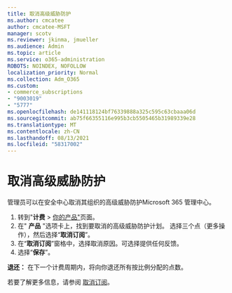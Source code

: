 ```yaml
---
title: 取消高级威胁防护
ms.author: cmcatee
author: cmcatee-MSFT
manager: scotv
ms.reviewer: jkinma, jmueller
ms.audience: Admin
ms.topic: article
ms.service: o365-administration
ROBOTS: NOINDEX, NOFOLLOW
localization_priority: Normal
ms.collection: Adm_O365
ms.custom:
- commerce_subscriptions
- "9003019"
- "5777"
ms.openlocfilehash: de141118124bf76339888a325c595c63cbaaa06d
ms.sourcegitcommit: ab75f66355116e995b3cb5505465b31989339e28
ms.translationtype: MT
ms.contentlocale: zh-CN
ms.lasthandoff: 08/13/2021
ms.locfileid: "58317002"
---
```

# <a name="cancel-advanced-threat-protection"></a>取消高级威胁防护

管理员可以在安全中心取消其组织的高级威胁防护Microsoft 365 管理中心。

1. 转到"**计费**  >  [你的产品"](https://go.microsoft.com/fwlink/p/?linkid=842054)页面。
2. 在" **产品** "选项卡上，找到要取消的高级威胁防护计划。 选择三个点（更多操作），然后选择“**取消订阅**”。
3. 在“**取消订阅**”窗格中，选择取消原因。可选择提供任何反馈。
4. 选择“**保存**”。

**退还：** 在下一个计费周期内，将向你退还所有按比例分配的点数。

若要了解更多信息，请参阅 [取消订阅](https://docs.microsoft.com/microsoft-365/commerce/subscriptions/cancel-your-subscription)。